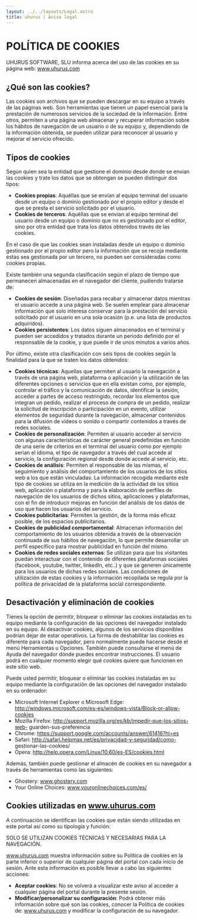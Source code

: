 ```yaml
---
layout: ../../layouts/Legal.astro
title: uhurus | Aviso legal
---
```


# POLÍTICA DE COOKIES

UHURUS SOFTWARE, SLU informa acerca del uso de las cookies en su página web:
www.uhurus.com

## ¿Qué son las cookies?

Las cookies son archivos que se pueden descargar en su equipo a través de las
páginas web. Son herramientas que tienen un papel esencial para la prestación de
numerosos servicios de la sociedad de la información. Entre otros, permiten a una
página web almacenar y recuperar información sobre los hábitos de navegación de
un usuario o de su equipo y, dependiendo de la información obtenida, se pueden
utilizar para reconocer al usuario y mejorar el servicio ofrecido.

## Tipos de cookies

Según quien sea la entidad que gestione el dominio desde donde se envían las
cookies y trate los datos que se obtengan se pueden distinguir dos tipos:

- **Cookies propias**: Aquéllas que se envían al equipo terminal del usuario desde
  un equipo o dominio gestionado por el propio editor y desde el que se presta
  el servicio solicitado por el usuario.
- **Cookies de terceros**: Aquéllas que se envían al equipo terminal del usuario
  desde un equipo o dominio que no es gestionado por el editor, sino por otra
  entidad que trata los datos obtenidos través de las cookies.

En el caso de que las cookies sean instaladas desde un equipo o dominio
gestionado por el propio editor pero la información que se recoja mediante éstas
sea gestionada por un tercero, no pueden ser consideradas como cookies propias.

Existe también una segunda clasificación según el plazo de tiempo que
permanecen almacenadas en el navegador del cliente, pudiendo tratarse de:

- **Cookies de sesión**: Diseñadas para recabar y almacenar datos mientras el
  usuario accede a una página web. Se suelen emplear para almacenar
  información que solo interesa conservar para la prestación del servicio
  solicitado por el usuario en una sola ocasión (p.e. una lista de productos
  adquiridos).
- **Cookies persistentes**: Los datos siguen almacenados en el terminal y pueden
  ser accedidos y tratados durante un periodo definido por el responsable de
  la cookie, y que puede ir de unos minutos a varios años.

Por último, existe otra clasificación con seis tipos de cookies según la finalidad para
la que se traten los datos obtenidos:

- **Cookies técnicas**: Aquellas que permiten al usuario la navegación a través de
  una página web, plataforma o aplicación y la utilización de las diferentes opciones o servicios que en ella existan como, por ejemplo, controlar el
  tráfico y la comunicación de datos, identificar la sesión, acceder a partes de
  acceso restringido, recordar los elementos que integran un pedido, realizar el
  proceso de compra de un pedido, realizar la solicitud de inscripción o
  participación en un evento, utilizar elementos de seguridad durante la
  navegación, almacenar contenidos para la difusión de vídeos o sonido o
  compartir contenidos a través de redes sociales.
- **Cookies de personalización**: Permiten al usuario acceder al servicio con
  algunas características de carácter general predefinidas en función de una
  serie de criterios en el terminal del usuario como por ejemplo serian el
  idioma, el tipo de navegador a través del cual accede al servicio, la
  configuración regional desde donde accede al servicio, etc.
- **Cookies de análisis**: Permiten al responsable de las mismas, el seguimiento y
  análisis del comportamiento de los usuarios de los sitios web a los que están
  vinculadas. La información recogida mediante este tipo de cookies se utiliza
  en la medición de la actividad de los sitios web, aplicación o plataforma y
  para la elaboración de perfiles de navegación de los usuarios de dichos
  sitios, aplicaciones y plataformas, con el fin de introducir mejoras en función
  del análisis de los datos de uso que hacen los usuarios del servicio.
- **Cookies publicitarias**: Permiten la gestión, de la forma más eficaz posible, de
  los espacios publicitarios.
- **Cookies de publicidad comportamental**: Almacenan información del
  comportamiento de los usuarios obtenida a través de la observación
  continuada de sus hábitos de navegación, lo que permite desarrollar un perfil
  específico para mostrar publicidad en función del mismo.
- **Cookies de redes sociales externas**: Se utilizan para que los visitantes puedan
  interactuar con el contenido de diferentes plataformas sociales (facebook,
  youtube, twitter, linkedIn, etc..) y que se generen únicamente para los
  usuarios de dichas redes sociales. Las condiciones de utilización de estas
  cookies y la información recopilada se regula por la política de privacidad de
  la plataforma social correspondiente.

## Desactivación y eliminación de cookies

Tienes la opción de permitir, bloquear o eliminar las cookies instaladas en tu equipo
mediante la configuración de las opciones del navegador instalado en su equipo. Al
desactivar cookies, algunos de los servicios disponibles podrían dejar de estar
operativos. La forma de deshabilitar las cookies es diferente para cada navegador,
pero normalmente puede hacerse desde el menú Herramientas u Opciones.
También puede consultarse el menú de Ayuda del navegador dónde puedes
encontrar instrucciones. El usuario podrá en cualquier momento elegir qué cookies
quiere que funcionen en este sitio web.

Puede usted permitir, bloquear o eliminar las cookies instaladas en su equipo
mediante la configuración de las opciones del navegador instalado en su
ordenador:

- Microsoft Internet Explorer o Microsoft Edge:
  http://windows.microsoft.com/es-es/windows-vista/Block-or-allow-cookies
- Mozilla Firefox: http://support.mozilla.org/es/kb/impedir-que-los-sitios-web-
  guarden-sus-preferencia
- Chrome: https://support.google.com/accounts/answer/61416?hl=es
- Safari: http://safari.helpmax.net/es/privacidad-y-seguridad/como-
  gestionar-las-cookies/
- Opera: http://help.opera.com/Linux/10.60/es-ES/cookies.html

Además, también puede gestionar el almacén de cookies en su navegador a través
de herramientas como las siguientes:
- Ghostery: www.ghostery.com
- Your Online Choices: www.youronlinechoices.com/es/

## Cookies utilizadas en www.uhurus.com

A continuación se identifican las cookies que están siendo utilizadas en este portal
así como su tipología y función:

SOLO SE UTILIZAN COOKIES TÉCNICAS Y NECESARIAS PARA LA NAVEGACIÓN.

www.uhurus.com muestra información sobre su Política de cookies en la parte
inferior o superior de cualquier página del portal con cada inicio de sesión.
Ante esta información es posible llevar a cabo las siguientes acciones:

- **Aceptar cookies**: No se volverá a visualizar este aviso al acceder a cualquier
  página del portal durante la presente sesión.
- **Modificar/personalizar su configuración**: Podrá obtener más información
  sobre qué son las cookies, conocer la Política de cookies de: www.uhurus.com
  y modificar la configuración de su navegador.
